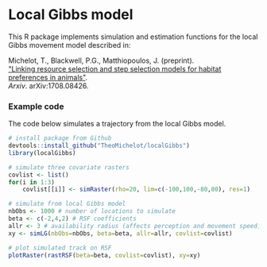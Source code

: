 # Local Gibbs model

This R package implements simulation and estimation functions for the local Gibbs movement model described in:

Michelot, T., Blackwell, P.G., Matthiopoulos, J. (preprint).  
["Linking resource selection and step selection models for habitat preferences in animals"](https://arxiv.org/abs/1708.08426).  
_Arxiv_. arXiv:1708.08426.

### Example code

The code below simulates a trajectory from the local Gibbs model.

``` R
# install package from Github
devtools::install_github("TheoMichelot/localGibbs")
library(localGibbs)

# simulate three covariate rasters
covlist <- list()
for(i in 1:3)
    covlist[[i]] <- simRaster(rho=20, lim=c(-100,100,-80,80), res=1)

# simulate from local Gibbs model
nbObs <- 1000 # number of locations to simulate
beta <- c(-2,4,2) # RSF coefficients
allr <- 3 # availability radius (affects perception and movement speed)
xy <- simLG(nbObs=nbObs, beta=beta, allr=allr, covlist=covlist)

# plot simulated track on RSF
plotRaster(rastRSF(beta=beta, covlist=covlist), xy=xy)

```